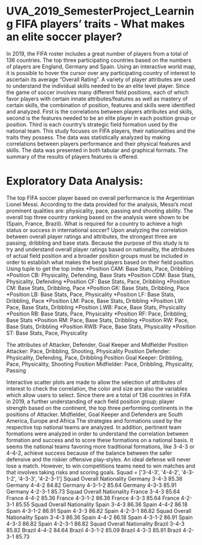 # UVA_2019_SemesterProject_Learning FIFA players’ traits - What makes an elite soccer player?

In 2019, the FIFA roster includes a great number of players from a total of 136 countries. The top three participating countries based on the numbers of players are England, Germany and Spain. Using an interactive world map, it is possible to hover the cursor over any participating country of interest to ascertain its average “Overall Rating”. 
A variety of player attributes are used to understand the individual skills needed to be an elite level player. Since the game of soccer involves many different field positions, each of which favor players with certain innate attributes/features as well as mastery of certain skills, the combination of position, features and skills were identified and analyzed. First is the correlations between players attributes and skills, second is the features needed to be an elite player in each position group or position. Third is each country’s strategic field formation used by the national team.
This study focuses on FIFA players, their nationalities and the traits they possess. The data was statistically analyzed by making correlations between players performance and their physical features and skills. The data was presented in both tabular and graphical formats. The summary of the results of players features is offered.
# Exploratory Data Analysis: 
The top FIFA soccer player based on overall performance is the Argentinian Lionel Messi. According to the data provided for the analysis, Messi’s most prominent qualities are: physicality, pace, passing and shooting ability.
The overall top three country ranking based on the analysis were shown to be (Spain, France, Brazil). What is required for a country to achieve a high status or success in international soccer? Upon analyzing the correlation between overall player ratings and attributes, the strongest three are passing, dribbling and base stats. Because the purpose of this study is to try and understand overall player ratings based on nationality, the attributes of actual field position and a broader position groups must be included in order to establish what makes the best players based on their field position.
Using tuple to get the top index 
*Position CAM: Base Stats, Pace, Dribbling
*Position CB: Physicality, Defending, Base Stats
*Position CDM: Base Stats, Physicality, Defending
*Position CF: Base Stats, Pace, Dribbling
*Position CM: Base Stats, Dribbling, Pace
*Position GK: Base Stats, Dribbling, Pace
*Position LB: Base Stats, Pace, Physicality
*Position LF: Base Stats, Dribbling, Pace
*Position LM: Pace, Base Stats, Dribbling
*Position LW: Pace, Base Stats, Dribbling
*Position LWB: Pace, Base Stats, Physicality
*Position RB: Base Stats, Pace, Physicality
*Position RF: Pace, Dribbling, Base Stats
*Position RM: Pace, Base Stats, Dribbling
*Position RW: Pace, Base Stats, Dribbling
*Position RWB: Pace, Base Stats, Physicality
*Position ST: Base Stats, Pace, Physicality

The attributes of Attacker, Defender, Goal Keeper and Midfielder
Position Attacker: Pace, Dribbling, Shooting, Physicality
Position Defender: Physicality, Defending, Pace, Dribbling
Position Goal Keeper: Dribbling, Pace, Physicality, Shooting
Position Midfielder: Pace, Dribbling, Physicality, Passing

Interactive scatter plots are made to allow the selection of attributes of interest to check the correlation, the color and size are also the variables which allow users to select. 
Since there are a total of 136 countries in FIFA in 2019, a further understanding of each field position group; player strength based on the continent, the top three performing continents in the positions of Attacker. Midfielder, Goal Keeper and Defenders are South America, Europe and Africa
The strategies and formations used by the respective top national teams are analyzed. In addition, pertinent team formations were analyzed in order to understand the correlation between formation and success and to score these formations on a national basis. 
It seems the national teams favoring more traditional formations, like 3-4-3 or 4-4-2, achieve success because of the balance between the safer defensive and the riskier offensive play-styles. An ideal defense will never lose a match. However, to win competitions teams need to win matches and that involves taking risks and scoring goals. 
Squad = ['3-4-3', '4-4-2', '4-3-1-2', '4-3-3', '4-2-3-1']
Squad Overall
Nationality 
Germany 3-4-3 85.36
Germany 4-4-2 84.82
Germany 4-3-1-2 85.64
Germany 4-3-3 85.91
Germany 4-2-3-1 85.73
Squad Overall
Nationality 
France 3-4-3 85.64
France 4-4-2 85.36
France 4-3-1-2 86.36
France 4-3-3 85.64
France 4-2-3-1 85.55
Squad Overall
Nationality 
Spain 3-4-3 86.36
Spain 4-4-2 86.18
Spain 4-3-1-2 86.91
Spain 4-3-3 86.82
Spain 4-2-3-1 86.82
Squad Overall
Nationality 
Spain 3-4-3 86.36
Spain 4-4-2 86.18
Spain 4-3-1-2 86.91
Spain 4-3-3 86.82
Spain 4-2-3-1 86.82
Squad Overall
Nationality 
Brazil 3-4-3 85.82
Brazil 4-4-2 84.64
Brazil 4-3-1-2 85.09
Brazil 4-3-3 85.91
Brazil 4-2-3-1 85.73
